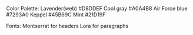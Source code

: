 Color Palette:
Lavender(web) #D8DDEF
Cool gray #A0A4B8
Air Force blue #7293A0
Keppel #45B69C
Mint #21D19F

Fonts:
Montserrat for headers
Lora for paragraphs
